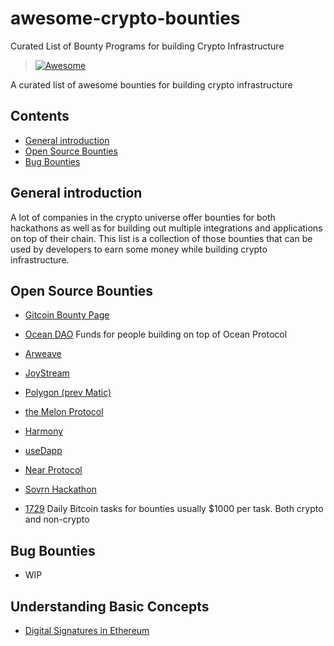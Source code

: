 # awesome-crypto-bounties
Curated List of Bounty Programs for building Crypto Infrastructure

> [![Awesome](https://awesome.re/badge.svg)](https://awesome.re)

A curated list of awesome bounties for building crypto infrastructure

## Contents

- [General introduction](#general-introduction)
- [Open Source Bounties](#bounties)
- [Bug Bounties](#bugbounties)


## General introduction
  A lot of companies in the crypto universe offer bounties for both hackathons as well as for building out multiple integrations and applications on top of their chain. This list is a collection of those bounties that can be used by developers to earn some money while building crypto infrastructure.


## Open Source Bounties
    
  - [Gitcoin Bounty Page](https://gitcoin.co/explorer?network=mainnet&idx_status=open&applicants=ALL&order_by=-_val_usd_db)
    
  - [Ocean DAO](https://oceanprotocol.com/dao)
    Funds for people building on top of Ocean Protocol
    
  - [Arweave](https://github.com/ArweaveTeam/Bounties)
    
  - [JoyStream](https://github.com/Joystream/community-repo/issues)

  - [Polygon (prev Matic)](https://github.com/maticnetwork/matic-bounties)

  - [the Melon Protocol](https://github.com/enzymefinance/melon-council-bounties)

  - [Harmony](https://github.com/harmony-one/bounties)

  - [useDapp](https://github.com/EthWorks/useDApp/issues?q=is%3Aissue+is%3Aopen++Bounty+)

  - [Near Protocol](https://github.com/near/bounties)

  - [Sovrn Hackathon](https://www.sovryn.app/blog/make-way-for-sovrython-a-500k-gitcoin-hackathon-to-ignite-the-sovryn-ecosystem)

  - [1729](https://1729.com/) 
    Daily Bitcoin tasks for bounties usually $1000 per task. Both crypto and non-crypto
  

## Bug Bounties

   - WIP

## Understanding Basic Concepts

 - [Digital Signatures in Ethereum](https://medium.com/mycrypto/the-magic-of-digital-signatures-on-ethereum-98fe184dc9c7)
